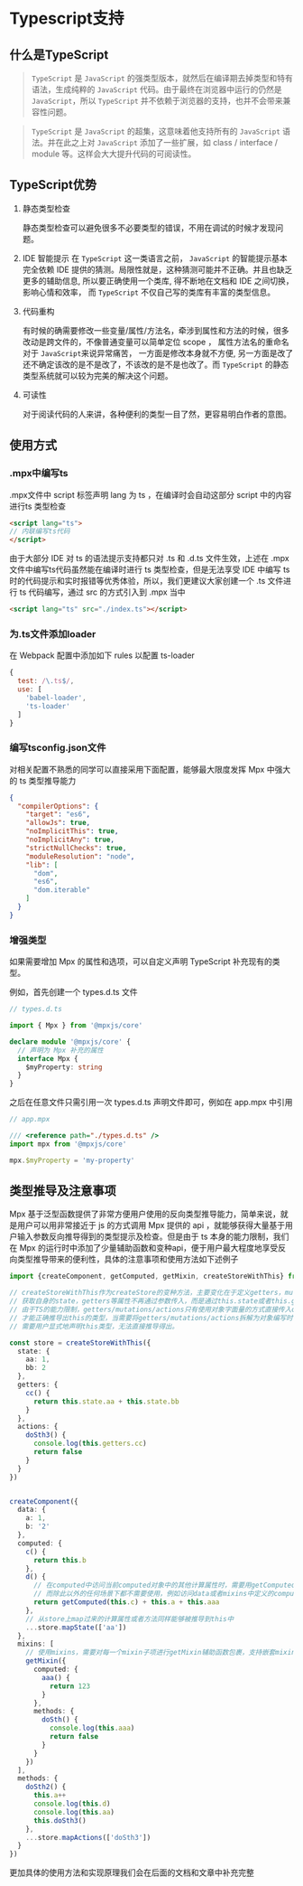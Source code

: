 # Typescript支持

## 什么是TypeScript

>  `TypeScript` 是 `JavaScript` 的强类型版本，就然后在编译期去掉类型和特有语法，生成纯粹的 `JavaScript` 代码。由于最终在浏览器中运行的仍然是 `JavaScript`，所以 `TypeScript` 并不依赖于浏览器的支持，也并不会带来兼容性问题。

> `TypeScript` 是 `JavaScript` 的超集，这意味着他支持所有的 `JavaScript` 语法。并在此之上对 `JavaScript` 添加了一些扩展，如 class / interface / module 等。这样会大大提升代码的可阅读性。

## TypeScript优势

1.  静态类型检查

    静态类型检查可以避免很多不必要类型的错误，不用在调试的时候才发现问题。

2.  IDE 智能提示
    在 `TypeScript` 这一类语言之前， `JavaScript`  的智能提示基本完全依赖 IDE 提供的猜测。局限性就是，这种猜测可能并不正确。并且也缺乏更多的辅助信息, 所以要正确使用一个类库, 得不断地在文档和 IDE 之间切换，影响心情和效率， 而 `TypeScript` 不仅自己写的类库有丰富的类型信息。

3. 代码重构

    有时候的确需要修改一些变量/属性/方法名，牵涉到属性和方法的时候，很多改动是跨文件的，不像普通变量可以简单定位 scope ， 属性方法名的重命名对于 `JavaScript`来说异常痛苦， 一方面是修改本身就不方便, 另一方面是改了还不确定该改的是不是改了，不该改的是不是也改了。而 `TypeScript` 的静态类型系统就可以较为完美的解决这个问题。

4. 可读性

    对于阅读代码的人来讲，各种便利的类型一目了然，更容易明白作者的意图。


## 使用方式

### .mpx中编写ts

.mpx文件中 script 标签声明 lang 为 ts ，在编译时会自动这部分 script 中的内容进行ts 类型检查

```html
<script lang="ts">
// 内联编写ts代码
</script>
```

由于大部分 IDE 对 ts 的语法提示支持都只对 .ts 和 .d.ts 文件生效，上述在 .mpx 文件中编写ts代码虽然能在编译时进行 ts 类型检查，但是无法享受 IDE 中编写 ts 时的代码提示和实时报错等优秀体验，所以，我们更建议大家创建一个 .ts 文件进行 ts 代码编写，通过 src 的方式引入到 .mpx 当中

```html
<script lang="ts" src="./index.ts"></script>
```

### 为.ts文件添加loader

在 Webpack 配置中添加如下 rules 以配置 ts-loader

```js
{
  test: /\.ts$/,
  use: [
    'babel-loader',
    'ts-loader'
  ]
}
```

### 编写tsconfig.json文件

对相关配置不熟悉的同学可以直接采用下面配置，能够最大限度发挥 Mpx 中强大的 ts 类型推导能力

```json
{
  "compilerOptions": {
    "target": "es6",
    "allowJs": true,
    "noImplicitThis": true,
    "noImplicitAny": true,
    "strictNullChecks": true,
    "moduleResolution": "node",
    "lib": [
      "dom",
      "es6",
      "dom.iterable"
    ]
  }
}
```

### 增强类型

如果需要增加 Mpx 的属性和选项，可以自定义声明 TypeScript 补充现有的类型。

例如，首先创建一个 types.d.ts 文件

```ts
// types.d.ts

import { Mpx } from '@mpxjs/core'

declare module '@mpxjs/core' {
  // 声明为 Mpx 补充的属性
  interface Mpx {
    $myProperty: string
  }
}
```

之后在任意文件只需引用一次 types.d.ts 声明文件即可，例如在 app.mpx 中引用

```ts
// app.mpx

/// <reference path="./types.d.ts" />
import mpx from '@mpxjs/core'

mpx.$myProperty = 'my-property'
```

## 类型推导及注意事项

Mpx 基于泛型函数提供了非常方便用户使用的反向类型推导能力，简单来说，就是用户可以用非常接近于 js 的方式调用 Mpx 提供的 api ，就能够获得大量基于用户输入参数反向推导得到的类型提示及检查。但是由于 ts 本身的能力限制，我们在 Mpx 的运行时中添加了少量辅助函数和变种api，便于用户最大程度地享受反向类型推导带来的便利性，具体的注意事项和使用方法如下述例子

```typescript
import {createComponent, getComputed, getMixin, createStoreWithThis} from '@mpxjs/core'

// createStoreWithThis作为createStore的变种方法，主要变化在于定义getters，mutations和actions时，
// 获取自身的state，getters等属性不再通过参数传入，而是通过this.state或者this.getters等属性进行访问，
// 由于TS的能力限制，getters/mutations/actions只有使用对象字面量的方式直接传入createStoreWithThis时
// 才能正确推导出this的类型，当需要将getters/mutations/actions拆解为对象编写时，
// 需要用户显式地声明this类型，无法直接推导得出。

const store = createStoreWithThis({
  state: {
    aa: 1,
    bb: 2
  },
  getters: {
    cc() {
      return this.state.aa + this.state.bb
    }
  },
  actions: {
    doSth3() {
      console.log(this.getters.cc)
      return false
    }
  }
})


createComponent({
  data: {
    a: 1,
    b: '2'
  },
  computed: {
    c() {
      return this.b
    },
    d() {
      // 在computed中访问当前computed对象中的其他计算属性时，需要用getComputed辅助函数包裹，
      // 而除此以外的任何场景下都不需要使用，例如访问data或者mixins中定义的computed等数据
      return getComputed(this.c) + this.a + this.aaa
    },
    // 从store上map过来的计算属性或者方法同样能够被推导到this中
    ...store.mapState(['aa'])
  },
  mixins: [
    // 使用mixins，需要对每一个mixin子项进行getMixin辅助函数包裹，支持嵌套mixin
    getMixin({
      computed: {
        aaa() {
          return 123
        }
      },
      methods: {
        doSth() {
          console.log(this.aaa)
          return false
        }
      }
    })
  ],
  methods: {
    doSth2() {
      this.a++
      console.log(this.d)
      console.log(this.aa)
      this.doSth3()
    },
    ...store.mapActions(['doSth3'])
  }
})
```

更加具体的使用方法和实现原理我们会在后面的文档和文章中补充完整



